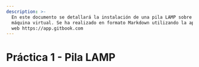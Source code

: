 ```yaml
---
description: >-
  En este documento se detallará la instalación de una pila LAMP sobre una
  máquina virtual. Se ha realizado en formato Markdown utilizando la aplicación
  web https://app.gitbook.com
---
```


# Práctica 1 - Pila LAMP


